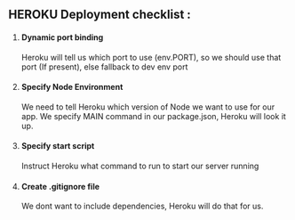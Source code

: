 ## HEROKU Deployment checklist : 

1. #### Dynamic port binding
    Heroku will tell us which port to use (env.PORT), so we should use that port (If present), else fallback to dev env port
1. #### Specify Node Environment
    We need to tell Heroku which version of Node we want to use for our app.
    We specify MAIN command in our package.json, Heroku will look it up.
1. #### Specify start script
    Instruct Heroku what command to run to start our server running
1. #### Create .gitignore file
    We dont want to include dependencies, Heroku will do that for us.